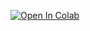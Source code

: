 [![Open In Colab](https://colab.research.google.com/assets/colab-badge.svg)](https://colab.research.google.com/github/KolCrooks/STAT201Project/blob/master/Proposal.ipynb)
